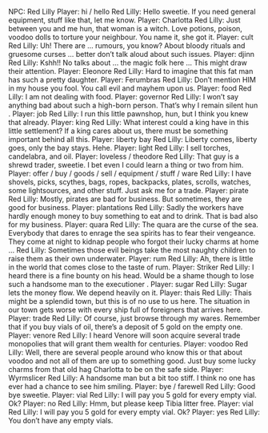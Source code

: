 NPC: Red Lilly
Player: hi / hello
Red Lilly: Hello sweetie. If you need general equipment, stuff like that, let me know.
Player: Charlotta
Red Lilly: Just between you and me hun, that woman is a witch. Love potions, poison, voodoo dolls to torture your neighbour. You name it, she got it.
Player: cult
Red Lilly: Uh! <whispers> There are … rumours, you know? About bloody rituals and gruesome curses … better don’t talk aloud about such issues.
Player: djinn
Red Lilly: Kshh!! No talks about … the magic folk here … This might draw their attention.
Player: Eleonore
Red Lilly: Hard to imagine that this fat man has such a pretty daughter.
Player: Ferumbras
Red Lilly: Don’t mention HIM in my house you fool. You call evil and mayhem upon us.
Player: food
Red Lilly: I am not dealing with food.
Player: governor
Red Lilly: I won’t say anything bad about such a high-born person. That’s why I remain silent hun <blinks>.
Player: job
Red Lilly: I run this little pawnshop, hun, but I think you knew that already.
Player: king
Red Lilly: What interest could a king have in this little settlement? If a king cares about us, there must be something important behind all this.
Player: liberty bay
Red Lilly: Liberty comes, liberty goes, only the bay stays. Hehe.
Player: light
Red Lilly: I sell torches, candelabra, and oil.
Player: loveless / theodore
Red Lilly: That guy is a shrewd trader, sweetie. I bet even I could learn a thing or two from him.
Player: offer / buy / goods / sell / equipment / stuff / ware
Red Lilly: I have shovels, picks, scythes, bags, ropes, backpacks, plates, scrolls, watches, some lightsources, and other stuff. Just ask me for a trade.
Player: pirate
Red Lilly: Mostly, pirates are bad for business. But sometimes, they are good for business.
Player: plantations
Red Lilly: Sadly the workers have hardly enough money to buy something to eat and to drink. That is bad also for my business.
Player: quara
Red Lilly: The quara are the curse of the sea. Everybody that dares to enrage the sea spirits has to fear their vengeance. They come at night to kidnap people who forgot their lucky charms at home …
Red Lilly: Sometimes those evil beings take the most naughty children to raise them as their own underwater.
Player: rum
Red Lilly: Ah, there is little in the world that comes close to the taste of rum.
Player: Striker
Red Lilly: I heard there is a fine bounty on his head. Would be a shame though to lose such a handsome man to the executioner <winks>.
Player: sugar
Red Lilly: Sugar lets the money flow. We depend heavily on it.
Player: thais
Red Lilly: Thais might be a splendid town, but this is of no use to us here. The situation in our town gets worse with every ship full of foreigners that arrives here.
Player: trade
Red Lilly: Of course, just browse through my wares. Remember that if you buy vials of oil, there’s a deposit of 5 gold on the empty one.
Player: venore
Red Lilly: I heard Venore will soon acquire several trade monopolies that will grant them wealth for centuries.
Player: voodoo
Red Lilly: Well, <lowers the voice to a whisper> there are several people around who know this or that about voodoo and not all of them are up to something good. Just buy some lucky charms from that old hag Charlotta to be on the safe side.
Player: Wyrmslicer
Red Lilly: A handsome man but a bit too stiff. I think no one has ever had a chance to see him smiling.
Player: bye / farewell
Red Lilly: Good bye sweetie.
Player: vial
Red Lilly: I will pay you 5 gold for every empty vial. Ok?
Player: no
Red Lilly: Hmm, but please keep Tibia litter free.
Player: vial
Red Lilly: I will pay you 5 gold for every empty vial. Ok?
Player: yes
Red Lilly: You don’t have any empty vials.